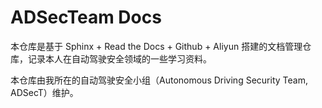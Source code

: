 ADSecTeam Docs
===================================
本仓库是基于 Sphinx + Read the Docs + Github + Aliyun 搭建的文档管理仓库，记录本人在自动驾驶安全领域的一些学习资料。

本仓库由我所在的自动驾驶安全小组（Autonomous Driving Security Team, ADSecT）维护。
